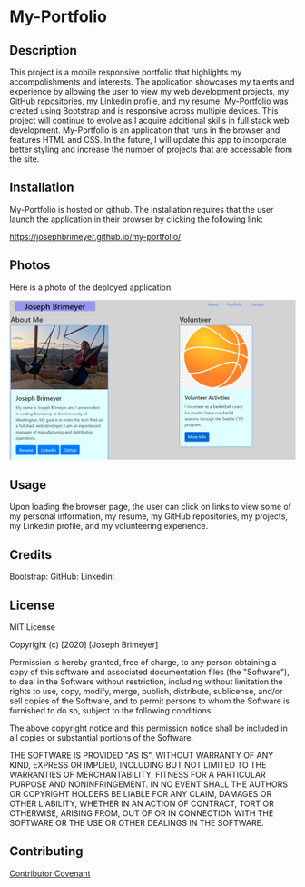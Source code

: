 # My-Portfolio


## Description 

This project is a mobile responsive portfolio that highlights my accompolishments and interests.  The application showcases my talents and experience by allowing the user to view my web development projects, my GitHub repositories, my Linkedin profile, and my resume.  My-Portfolio was created using Bootstrap and is responsive across multiple devices.  This project will continue to evolve as I acquire additional skills in full stack web development.  My-Portfolio is an application that runs in the browser and features HTML and CSS.  In the future, I will update this app to incorporate better styling and increase the number of projects that are accessable from the site.

## Installation

My-Portfolio is hosted on github.  The installation requires that the user launch the application in their browser by clicking the following link:

https://josephbrimeyer.github.io/my-portfolio/


## Photos

Here is a photo of the deployed application:

![My-Portfolio](./images/my-portfolio.png)


## Usage 

Upon loading the browser page, the user can click on links to view some of my personal information, my resume, my GitHub repositories, my projects, my Linkedin profile, and my volunteering experience.


## Credits
Bootstrap: 
GitHub:
Linkedin:

## License

MIT License

Copyright (c) [2020] [Joseph Brimeyer]

Permission is hereby granted, free of charge, to any person obtaining a copy
of this software and associated documentation files (the "Software"), to deal
in the Software without restriction, including without limitation the rights
to use, copy, modify, merge, publish, distribute, sublicense, and/or sell
copies of the Software, and to permit persons to whom the Software is
furnished to do so, subject to the following conditions:

The above copyright notice and this permission notice shall be included in all
copies or substantial portions of the Software.

THE SOFTWARE IS PROVIDED "AS IS", WITHOUT WARRANTY OF ANY KIND, EXPRESS OR
IMPLIED, INCLUDING BUT NOT LIMITED TO THE WARRANTIES OF MERCHANTABILITY,
FITNESS FOR A PARTICULAR PURPOSE AND NONINFRINGEMENT. IN NO EVENT SHALL THE
AUTHORS OR COPYRIGHT HOLDERS BE LIABLE FOR ANY CLAIM, DAMAGES OR OTHER
LIABILITY, WHETHER IN AN ACTION OF CONTRACT, TORT OR OTHERWISE, ARISING FROM,
OUT OF OR IN CONNECTION WITH THE SOFTWARE OR THE USE OR OTHER DEALINGS IN THE
SOFTWARE.
## Contributing

[Contributor Covenant](https://www.contributor-covenant.org/)

